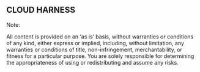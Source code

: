 ## CLOUD HARNESS

Note:

All content is provided on an ‘as is’ basis, without warranties or conditions of any kind, either express or implied, including, without limitation, any warranties or conditions of title, non-infringement, merchantability, or fitness for a particular purpose. You are solely responsible for determining the appropriateness of using or redistributing and assume any risks.
